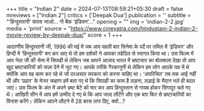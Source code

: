 +++
title = "Indian 2"
date = 2024-07-13T08:59:21+05:30
draft = false
mreviews = ["Indian 2"]
critics = ['Deepak Dua']
publication = ''
subtitle = "‘हिन्दुस्तानी’ वापस जाओ… गो बैक ‘इंडियन’…"
opening = ""
img = 'indian-2-2.jpg'
media = 'print'
source = "https://www.cineyatra.com/hindustani-2-indian-2-movie-review-by-deepak-dua/"
score = 1
+++

आदरणीय हिन्दुस्तानी जी, 1996 की मई में जब आप पहली बार सिनेमा के पर्दे पर तमिल में ‘इंडियन’ और हिन्दी में ‘हिन्दुस्तानी’ बन कर आए थे तो हम दर्शकों ने आपका तहेदिल से स्वागत किया था। उस फिल्म में आप नेता जी की सेना में सिपाही थे लेकिन जब आपने आज़ाद भारत में भ्रष्टाचार का बोलबाला देखा तो आप खुद भ्रष्टाचारियों को सज़ा देने में जुट गए। आपके तरीके गैरकानूनी थे लेकिन हम लोग आपके पक्ष में थे क्योंकि आप वह काम कर रहे थे जो दरअसल सरकार को करना चाहिए था। ‘अपरिचित’ तब तक आई नहीं थी और ‘प्रहार’ के मेजर चव्हाण हमें बता गए थे कि सिपाही का काम है लड़ना, लड़ाई के मैदान भले ही बदल जाएं। उस फिल्म के अंत में अपने भ्रष्ट बेटे को मार कर आप हिन्दुस्तान से गायब होकर सिंगापुर चले गए थे। आखिरी सीन में आप हमें उम्मीद दे गए थे कि आप जल्द लौटेंगे और एक बार फिर से भ्रष्टाचारियों का विनाश करेंगे। लेकिन आपने लौटने में 28 बरस लगा दिए, क्यों…?
